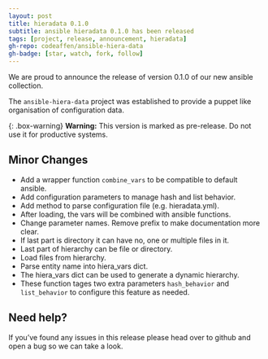```yaml
---
layout: post
title: hieradata 0.1.0
subtitle: ansible hieradata 0.1.0 has been released
tags: [project, release, announcement, hieradata]
gh-repo: codeaffen/ansible-hiera-data
gh-badge: [star, watch, fork, follow]
---
```


We are proud to announce the release of version 0.1.0 of our new ansible collection.

The `ansible-hiera-data` project was established to provide a puppet like organisation of configuration data.

{: .box-warning}
**Warning:** This version is marked as pre-release. Do not use it for productive systems.

## Minor Changes

- Add a wrapper function `combine_vars` to be compatible to default ansible.
- Add configuration parameters to manage hash and list behavior.
- Add method to parse configuration file (e.g. hieradata.yml).
- After loading, the vars will be combined with ansible functions.
- Change parameter names. Remove prefix to make documentation more clear.
- If last part is directory it can have no, one or multiple files in it.
- Last part of hierarchy can be file or directory.
- Load files from hierarchy.
- Parse entity name into hiera_vars dict.
- The hiera_vars dict can be used to generate a dynamic hierarchy.
- These function tages two extra parameters `hash_behavior` and `list_behavior` to configure this feature as needed.

## Need help?

If you’ve found any issues in this release please head over to github and open a bug so we can take a look.
